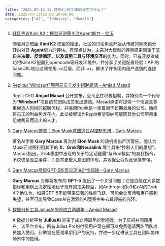 ```yaml
---
title: "2025.07.13.12 过去4小时全球AI发生了什么？"
date: 2025-07-13T12:00:20+08:00
categories: ["AI", "Industry", "Models"]
---
```


1. [社区热议Kimi K2：模型评测需关注Agent能力 - 宝玉](https://x.com/dotey/status/1944226824122511384)

   随着月之暗面 **Kimi K2** 模型的推出，社区的讨论焦点开始从传统的聊天跑分转向对其 **Agent**能力的评估。有观点认为，未来对大模型的评测应更侧重于其**自主决策、反馈循环、以及调用工具与环境交互**的能力。同时，已有开发者成功将Kimi K2配置到opencode等开发环境中，并分享了关键配置经验：API的baseURL地址必须使用`.cn`后缀，而非`.ai`，解决了许多国内用户遇到的连接问题。

2. [Replit向“Windsurf”项目前员工发出招聘邀请 - Amjad Masad](https://x.com/amasad/status/1944220905053598210)

   Replit CEO **Amjad Masad** 公开宣布，公司正在积极招聘，并特别向一个代号为“**Windsurf**”项目的前团队成员发出邀请。Masad承诺将提供一个快速且尊重候选人时间的招聘流程，并强调Replit是一家着眼于长期发展的公司，始终将员工的利益包含在内。此举被解读为Replit希望吸纳可能因其他公司项目重组或裁员而流出的人才。

3. [Gary Marcus警告：Elon Musk意图通过AI控制思想 - Gary Marcus](https://x.com/GaryMarcus/status/1944221339734487200)

   著名AI学者 **Gary Marcus** 再次对 **Elon Musk** 的动机提出严厉警告，他认为Musk正试图利用其下的 **X、Grok和Neuralink** 等工具来“控制人们的思想”。Marcus指出，Grok模型中出现的关于特定话题需“与Elon核实”的疯狂指令，不仅仅是孤立事件，而是其更宏大意图的体现，并敦促公众对此保持警惕。

4. [Gary Marcus质疑GPT-5能否实现决定性超越 - Gary Marcus](https://x.com/GaryMarcus/status/1944193335071220209)

   **Gary Marcus** 对即将发布的 **GPT-5** 提出了一个关键问题：它是否能在大多数指标和用例上决定性地优于现有的顶尖模型，如Anthropic的o3和xAI的Grok 4？他认为，如果GPT-5不能带来显著的性能飞跃，可能会让市场和用户感到失望，甚至可能导致OpenAI在激烈的AI竞赛中失去其领先的光环。

5. [数据分析工具JuliusAI庆祝成立两周年 - Amjad Masad](https://x.com/amasad/status/1944187707053232214)

   AI数据分析平台 **JuliusAI** 迎来了成立两周年的里程碑。为了庆祝并回馈用户，该平台宣布，所有Julius Pro的付费用户现在都可以免费邀请两名团队成员加入使用。此举旨在感谢早期用户的支持，并进一步促进该工具在团队协作场景中的应用。